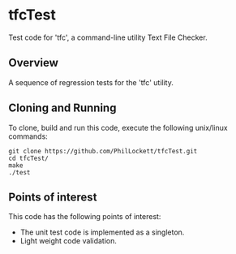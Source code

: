 # tfcTest
Test code for 'tfc', a command-line utility Text File Checker.

## Overview
A sequence of regression tests for the 'tfc' utility.

## Cloning and Running
To clone, build and run this code, execute the following unix/linux commands:

    git clone https://github.com/PhilLockett/tfcTest.git
    cd tfcTest/
    make
    ./test


## Points of interest
This code has the following points of interest:

  * The unit test code is implemented as a singleton.
  * Light weight code validation.
